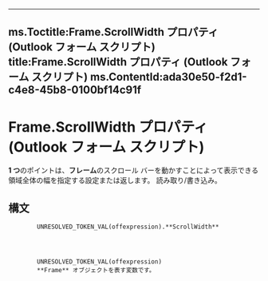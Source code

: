 

---
ms.Toctitle:Frame.ScrollWidth プロパティ (Outlook フォーム スクリプト)
title:Frame.ScrollWidth プロパティ (Outlook フォーム スクリプト)
ms.ContentId:ada30e50-f2d1-c4e8-45b8-0100bf14c91f
---
# Frame.ScrollWidth プロパティ (Outlook フォーム スクリプト)




**1 つ**のポイントは、**フレーム**のスクロール バーを動かすことによって表示できる領域全体の幅を指定する設定または返します。 読み取り/書き込み。

## 構文

            UNRESOLVED_TOKEN_VAL(offexpression).**ScrollWidth**




            UNRESOLVED_TOKEN_VAL(offexpression)
            **Frame** オブジェクトを表す変数です。




